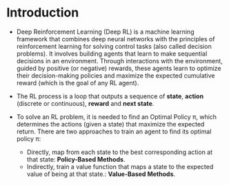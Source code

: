 # Introduction

- Deep Reinforcement Learning (Deep RL) is a machine learning framework that combines deep neural networks with the principles of reinforcement learning for solving control tasks (also called decision problems). It involves building agents that learn to make sequential decisions in an environment. Through interactions with the environment, guided by positive (or negative) rewards, these agents learn to optimize their decision-making policies and maximize the expected cumulative reward (which is the goal of any RL agent). 

- The RL process is a loop that outputs a sequence of **state**, **action** (discrete or continuous), **reward** and **next state**.

- To solve an RL problem, it is needed to find an Optimal Policy π, which determines the actions (given a state) that maximize the expected return. There are two approaches to train an agent to find its optimal policy π:
    - Directly, map from each state to the best corresponding action at that state: **Policy-Based Methods**.
    - Indirectly, train a value function that maps a state to the expected value of being at that state.: **Value-Based Methods**.